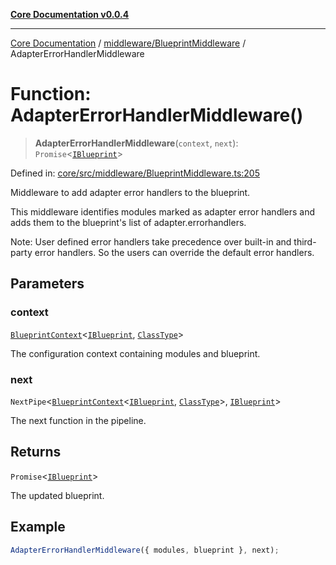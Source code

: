 [**Core Documentation v0.0.4**](../../../README.md)

***

[Core Documentation](../../../modules.md) / [middleware/BlueprintMiddleware](../README.md) / AdapterErrorHandlerMiddleware

# Function: AdapterErrorHandlerMiddleware()

> **AdapterErrorHandlerMiddleware**(`context`, `next`): `Promise`\<[`IBlueprint`](../../../declarations/type-aliases/IBlueprint.md)\>

Defined in: [core/src/middleware/BlueprintMiddleware.ts:205](https://github.com/stonemjs/core/blob/2adc2da4c7e3b5a9f593c198ba7e8ad639651777/src/middleware/BlueprintMiddleware.ts#L205)

Middleware to add adapter error handlers to the blueprint.

This middleware identifies modules marked as adapter error handlers and adds them to the blueprint's list
of adapter.errorhandlers.

Note: User defined error handlers take precedence over built-in and third-party error handlers.
So the users can override the default error handlers.

## Parameters

### context

[`BlueprintContext`](../../../declarations/interfaces/BlueprintContext.md)\<[`IBlueprint`](../../../declarations/type-aliases/IBlueprint.md), [`ClassType`](../../../declarations/type-aliases/ClassType.md)\>

The configuration context containing modules and blueprint.

### next

`NextPipe`\<[`BlueprintContext`](../../../declarations/interfaces/BlueprintContext.md)\<[`IBlueprint`](../../../declarations/type-aliases/IBlueprint.md), [`ClassType`](../../../declarations/type-aliases/ClassType.md)\>, [`IBlueprint`](../../../declarations/type-aliases/IBlueprint.md)\>

The next function in the pipeline.

## Returns

`Promise`\<[`IBlueprint`](../../../declarations/type-aliases/IBlueprint.md)\>

The updated blueprint.

## Example

```typescript
AdapterErrorHandlerMiddleware({ modules, blueprint }, next);
```
